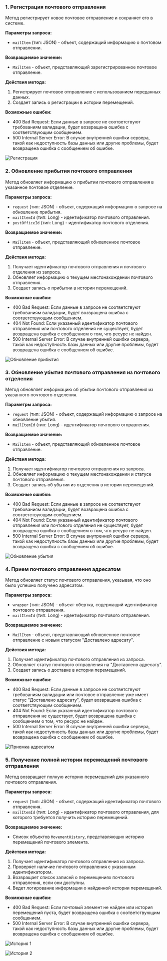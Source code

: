 ### 1. Регистрация почтового отправления

Метод регистрирует новое почтовое отправление и сохраняет его в системе.

**Параметры запроса:**

- `mailItem` (тип: JSON) - объект, содержащий информацию о почтовом отправлении.

**Возвращаемое значение:**

- `MailItem` - объект, представляющий зарегистрированное почтовое отправление.

**Действия метода:**

1. Регистрирует почтовое отправление с использованием переданных данных.
2. Создает запись о регистрации в истории перемещений.

**Возможные ошибки:**

- 400 Bad Request: Если данные в запросе не соответствуют требованиям валидации,
  будет возвращена ошибка с соответствующим сообщением.
- 500 Internal Server Error: В случае внутренней ошибки сервера, такой как
  недоступность базы данных или другие проблемы, будет возвращена ошибка с сообщением об
  ошибке.

![Регистрация](./img/register.png)

### 2. Обновление прибытия почтового отправления

Метод обновляет информацию о прибытии почтового отправления в указанное почтовое отделение.

**Параметры запроса:**

- `request` (тип: JSON) - объект, содержащий информацию о запросе на обновление прибытия.
- `mailItemId` (тип: Long) - идентификатор почтового отправления.
- `postOfficeId` (тип: Long) - идентификатор почтового отделения.

**Возвращаемое значение:**

- `MailItem` - объект, представляющий обновленное почтовое отправление.

**Действия метода:**

1. Получает идентификатор почтового отправления и почтового отделения из запроса.
2. Обновляет информацию о текущем местонахождении почтового отправления.
3. Создает запись о прибытии в истории перемещений.

**Возможные ошибки:**

- 400 Bad Request: Если данные в запросе не соответствуют требованиям валидации,
  будет возвращена ошибка с соответствующим сообщением.
- 404 Not Found: Если указанный идентификатор почтового отправления или почтового отделения не существует,
  будет возвращена ошибка с сообщением о том, что ресурс не найден.
- 500 Internal Server Error: В случае внутренней ошибки сервера, такой как недоступность базы данных или другие
  проблемы, будет возвращена ошибка с сообщением об ошибке.

![Обновление прибытия](./img/arrival.png)

### 3. Обновление убытия почтового отправления из почтового отделения

Метод обновляет информацию об убытии почтового отправления из указанного почтового отделения.

**Параметры запроса:**

- `request` (тип: JSON) - объект, содержащий информацию о запросе на обновление убытия.
- `mailItemId` (тип: Long) - идентификатор почтового отправления.

**Возвращаемое значение:**

- `MailItem` - объект, представляющий обновленное почтовое отправление.

**Действия метода:**

1. Получает идентификатор почтового отправления из запроса.
2. Обновляет информацию о текущем местонахождении и статусе почтового отправления.
3. Создает запись об убытии из отделения в истории перемещений.

**Возможные ошибки:**

- 400 Bad Request: Если данные в запросе не соответствуют требованиям валидации,
  будет возвращена ошибка с соответствующим сообщением.
- 404 Not Found: Если указанный идентификатор почтового отправления или почтового отделения не существует,
  будет возвращена ошибка с сообщением о том, что ресурс не найден.
- 500 Internal Server Error: В случае внутренней ошибки сервера, такой как недоступность базы данных или другие
  проблемы, будет возвращена ошибка с сообщением об ошибке.

![Обновление убытия](./img/departure.png)

### 4. Прием почтового отправления адресатом

Метод обновляет статус почтового отправления, указывая, что оно было успешно получено адресатом.

**Параметры запроса:**

- `wrapper` (тип: JSON) - объект-обертка, содержащий идентификатор почтового отправления.
- `mailItemId` (тип: Long) - идентификатор почтового отправления.

**Возвращаемое значение:**

- `MailItem` - объект, представляющий обновленное почтовое отправление с новым статусом "Доставлено адресату".

**Действия метода:**

1. Получает идентификатор почтового отправления из запроса.
2. Обновляет статус почтового отправления на "Доставлено адресату".
3. Создает запись о доставке в истории перемещений.

**Возможные ошибки:**

- 400 Bad Request: Если данные в запросе не соответствуют требованиям валидации или почтовое отправление уже имеет
  статус "Доставлено адресату",
  будет возвращена ошибка с соответствующим сообщением.
- 404 Not Found: Если указанный идентификатор почтового отправления не существует, будет возвращена ошибка
  с сообщением о том, что ресурс не найден.
- 500 Internal Server Error: В случае внутренней ошибки сервера, такой как недоступность базы данных или другие
  проблемы, будет возвращена ошибка с сообщением об ошибке.

![Приемка адресатом](./img/receive.png)

### 5. Получение полной истории перемещений почтового отправления

Метод возвращает полную историю перемещений для указанного почтового отправления.

**Параметры запроса:**

- `request` (тип: JSON) - объект, содержащий идентификатор почтового отправления.
- `mailItemId` (тип: Long) - идентификатор почтового отправления, для которого требуется получить историю перемещений.

**Возвращаемое значение:**

- Список объектов `MovementHistory`, представляющих историю перемещений почтового элемента.

**Действия метода:**

1. Получает идентификатор почтового отправления из запроса.
2. Проверяет наличие почтового отправления с указанным идентификатором.
3. Возвращает список записей о перемещениях почтового отправления, если они доступны.
4. Ведет логирование информации о найденной истории перемещений.

**Возможные ошибки:**

- 400 Bad Request: Если почтовый элемент не найден или история перемещений пуста, будет возвращена ошибка
  с соответствующим сообщением.
- 500 Internal Server Error: В случае внутренней ошибки сервера, такой как недоступность базы данных или другие
  проблемы, будет возвращена ошибка с сообщением об ошибке.

![История 1](./img/history.png)

![История 2](./img/history2.png)